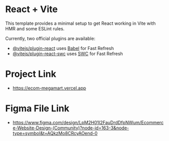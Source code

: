 # React + Vite

This template provides a minimal setup to get React working in Vite with HMR and some ESLint rules.

Currently, two official plugins are available:

- [@vitejs/plugin-react](https://github.com/vitejs/vite-plugin-react/blob/main/packages/plugin-react/README.md) uses [Babel](https://babeljs.io/) for Fast Refresh
- [@vitejs/plugin-react-swc](https://github.com/vitejs/vite-plugin-react-swc) uses [SWC](https://swc.rs/) for Fast Refresh

# Project Link

- https://ecom-megamart.vercel.app

# Figma File Link

- https://www.figma.com/design/LpM2H01I2FauDrdDfpNWum/Ecommerce-Website-Design-(Community)?node-id=163-3&node-type=symbol&t=AQkzMo8CRcyAOend-0
